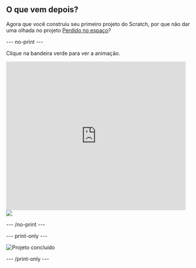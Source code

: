 ## O que vem depois?

Agora que você construiu seu primeiro projeto do Scratch, por que não dar uma olhada no projeto [Perdido no espaço](https://projects.raspberrypi.org/en/projects/lost-in-space?utm_source=pathway&utm_medium=whatnext&utm_campaign=projects)?

--- no-print ---

Clique na bandeira verde para ver a animação.

<div class="scratch-preview">
  <iframe allowtransparency="true" width="485" height="402" src="https://scratch.mit.edu/projects/embed/276873231/?autostart=false" frameborder="0" scrolling="no"></iframe>
  <img src="images/space-final.png">
</div>

--- /no-print ---

--- print-only ---

![Projeto concluído](images/space-final.png)

--- /print-only ---
